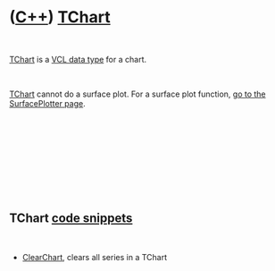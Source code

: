 



 

 

 

 

 

([C++](Cpp.htm)) [TChart](CppTChart.htm)
========================================

 

[TChart](CppTChart.htm) is a [VCL data type](CppVclDataType.htm) for a
chart.

 

[TChart](CppTChart.htm) cannot do a surface plot. For a surface plot
function, [go to the SurfacePlotter page](CppSurfacePlotterTImage.htm).

 

 

 

 

 

TChart [code snippets](CppCodeSnippets.htm)
-------------------------------------------

 

-   [ClearChart](CppClearChart.htm), clears all series in a TChart

 

 

 

 

 





 



